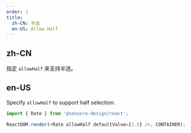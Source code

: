 ```yaml
---
order: 1
title:
  zh-CN: 半选
  en-US: Allow Half
---
```


## zh-CN

指定 `allowHalf` 来支持半选。

## en-US

Specify `allowHalf` to support half selection.

```js
import { Rate } from '@sensoro-design/react';

ReactDOM.render(<Rate allowHalf defaultValue={2.5} />, CONTAINER);
```
